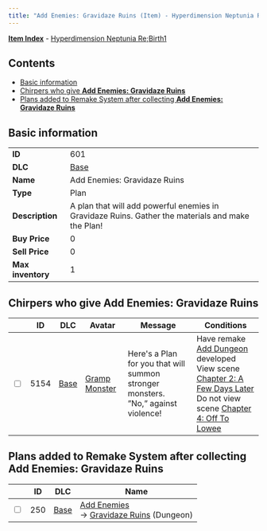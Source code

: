```yaml
---
title: "Add Enemies: Gravidaze Ruins (Item) - Hyperdimension Neptunia Re;Birth1"
---
```


[**Item Index**](/neptunia/rb1/item/index.html) - [Hyperdimension Neptunia Re;Birth1](/neptunia/rb1)

## Contents

- [Basic information](#basic-information)
- [Chirpers who give **Add Enemies: Gravidaze Ruins**](#chirpers-who-give-add-enemies-gravidaze-ruins)
- [Plans added to Remake System after collecting **Add Enemies: Gravidaze Ruins**](#plans-added-to-remake-system-after-collecting-add-enemies-gravidaze-ruins)

## Basic information

|   |   |
| -- | -- |
| **ID** | 601 |
| **DLC** | [Base](/neptunia/rb1/dlc/1-base.html) |
| **Name** | Add Enemies: Gravidaze Ruins |
| **Type** | Plan |
| **Description** | A plan that will add powerful enemies in Gravidaze Ruins. Gather the materials and make the Plan! |
| **Buy Price** | 0 |
| **Sell Price** | 0 |
| **Max inventory** | 1 |

## Chirpers who give **Add Enemies: Gravidaze Ruins**

|    | ID | DLC | Avatar | Message | Conditions |
| -- | -- | --- | ------ | ------- | ---------- |
| <input type="checkbox" id="rb1-chirper-event-1-5154" class="trackbox" /> | 5154 | [Base](/neptunia/rb1/dlc/1-base.html) | [Gramp Monster](/neptunia/rb1/avatar/1-243-gramp-monster.html) | Here's a Plan for you that will summon stronger monsters.<br />”No,”  against violence! | Have remake [Add Dungeon](/neptunia/rb1/remake/1-213-add-dungeon.html) developed<br />View scene [Chapter 2: A Few Days Later](/neptunia/rb1/scene/1-232-chapter-2-a-few-days-later.html)<br />Do not view scene [Chapter 4: Off To Lowee](/neptunia/rb1/scene/1-401-chapter-4-off-to-lowee.html) |

## Plans added to Remake System after collecting **Add Enemies: Gravidaze Ruins**

|    | ID | DLC | Name |
| -- | -- | --- | ---- |
| <input type="checkbox" id="rb1-remake-1-250" class="trackbox" /> | 250 | [Base](/neptunia/rb1/dlc/1-base.html) | [Add Enemies](/neptunia/rb1/remake/1-250-add-enemies.html)<br />→ [Gravidaze Ruins](/neptunia/rb1/dungeon/1-106-gravidaze-ruins.html) (Dungeon) |